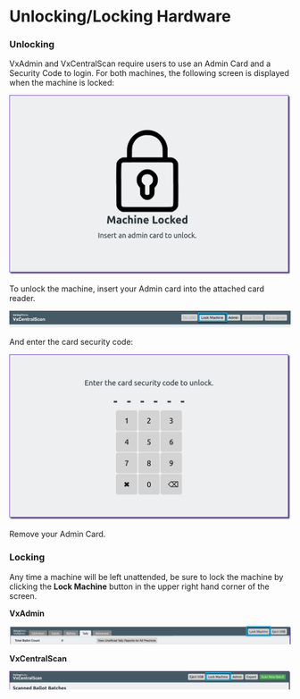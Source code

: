 # Unlocking/Locking Hardware

### Unlocking

VxAdmin and VxCentralScan require users to use an Admin Card and a Security Code to login. For both machines, the following screen is displayed when the machine is locked:

![](<../.gitbook/assets/image (149).png>)

To unlock the machine, insert your Admin card into the attached card reader.

![](<../.gitbook/assets/image (194).png>)

And enter the card security code:

![](<../.gitbook/assets/image (165).png>)

Remove your Admin Card.

### Locking

Any time a machine will be left unattended, be sure to lock the machine by clicking the **Lock Machine** button in the upper right hand corner of the screen.

**VxAdmin**

![](<../.gitbook/assets/image (188).png>)

**VxCentralScan**

![](<../.gitbook/assets/image (142).png>)
